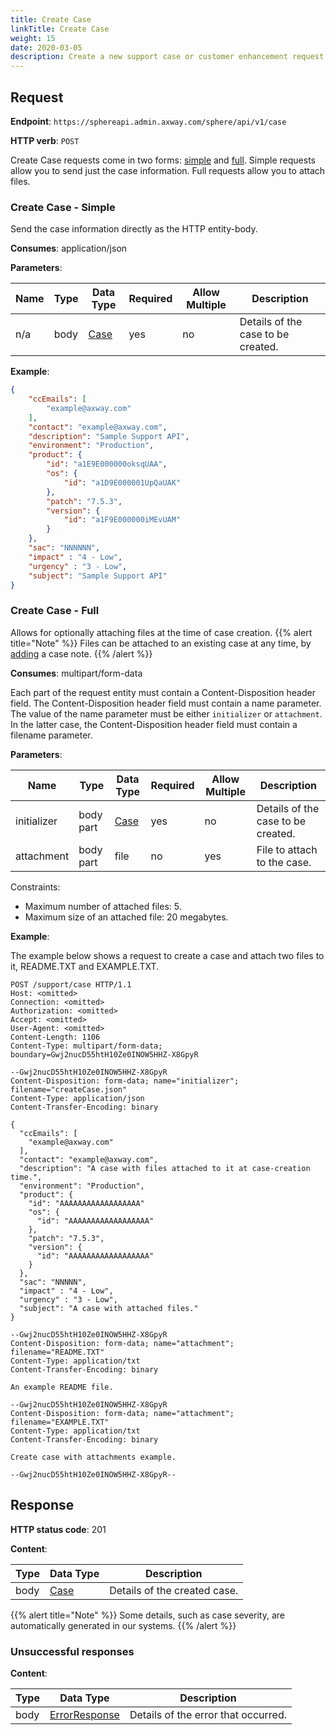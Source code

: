 ```yaml
---
title: Create Case
linkTitle: Create Case
weight: 15
date: 2020-03-05
description: Create a new support case or customer enhancement request.
---
```


## Request

**Endpoint**: `https://sphereapi.admin.axway.com/sphere/api/v1/case`

**HTTP verb**: `POST`

Create Case requests come in two forms: [simple](#create-case-simple) and [full](#create-case-full).
Simple requests allow you to send just the case information. Full requests allow you to attach files.

### Create Case - Simple

Send the case information directly as the HTTP entity-body.

**Consumes**: application/json

**Parameters**:

| Name | Type | Data Type                                  | Required | Allow Multiple | Description |
|------|------|--------------------------------------------|----------|----------------|-------------|
| n/a  | body | [Case](/docs/shared_services/supportapi/formats/create_case_req/#case) |      yes |             no | Details of the case to be created. |

**Example**:

```json
{
    "ccEmails": [
        "example@axway.com"
    ],
    "contact": "example@axway.com",
    "description": "Sample Support API",
    "environment": "Production",
    "product": {
        "id": "a1E9E000000oksqUAA",
        "os": {
            "id": "a1D9E000001UpQaUAK"
        },
        "patch": "7.5.3",
        "version": {
            "id": "a1F9E000000iMEvUAM"
        }
    },
    "sac": "NNNNNN",
    "impact" : "4 - Low",
    "urgency" : "3 - Low",
    "subject": "Sample Support API"
}
```

### Create Case - Full

Allows for optionally attaching files at the time of case creation.
{{% alert title="Note" %}}
Files can be attached to an existing case at any time, by [adding](/docs/shared_services/supportapi/methods/add_note/#add-note-full) a case note.
{{% /alert %}}

**Consumes**: multipart/form-data

Each part of the request entity must contain a Content-Disposition header field. The Content-Disposition header field must contain a name parameter. The value of the name parameter must be either `initializer` or `attachment`. In the latter case, the Content-Disposition header field must contain a filename parameter.

**Parameters**:

| Name        | Type      | Data Type                                  | Required | Allow Multiple | Description |
|-------------|-----------|--------------------------------------------|----------|----------------|-------------|
| initializer | body part | [Case](/docs/shared_services/supportapi/formats/create_case_req/#case) |      yes |             no | Details of the case to be created. |
| attachment  | body part | file                                       |       no |            yes | File to attach to the case. |

Constraints:

* Maximum number of attached files: 5.
* Maximum size of an attached file: 20 megabytes.

**Example**:

The example below shows a request to create a case and attach two files to it, README.TXT and EXAMPLE.TXT.

```
POST /support/case HTTP/1.1
Host: <omitted>
Connection: <omitted>
Authorization: <omitted>
Accept: <omitted>
User-Agent: <omitted>
Content-Length: 1106
Content-Type: multipart/form-data; boundary=Gwj2nucD55htH10Ze0INOW5HHZ-X8GpyR

--Gwj2nucD55htH10Ze0INOW5HHZ-X8GpyR
Content-Disposition: form-data; name="initializer"; filename="createCase.json"
Content-Type: application/json
Content-Transfer-Encoding: binary

{
  "ccEmails": [
    "example@axway.com"
  ],
  "contact": "example@axway.com",
  "description": "A case with files attached to it at case-creation time.",
  "environment": "Production",
  "product": {
    "id": "AAAAAAAAAAAAAAAAAA"
    "os": {
      "id": "AAAAAAAAAAAAAAAAAA"
    },
    "patch": "7.5.3",
    "version": {
      "id": "AAAAAAAAAAAAAAAAAA"
    }
  },
  "sac": "NNNNN",
  "impact" : "4 - Low",
  "urgency" : "3 - Low",
  "subject": "A case with attached files."
}

--Gwj2nucD55htH10Ze0INOW5HHZ-X8GpyR
Content-Disposition: form-data; name="attachment"; filename="README.TXT"
Content-Type: application/txt
Content-Transfer-Encoding: binary

An example README file.

--Gwj2nucD55htH10Ze0INOW5HHZ-X8GpyR
Content-Disposition: form-data; name="attachment"; filename="EXAMPLE.TXT"
Content-Type: application/txt
Content-Transfer-Encoding: binary

Create case with attachments example.

--Gwj2nucD55htH10Ze0INOW5HHZ-X8GpyR--
```

## Response

**HTTP status code**: 201

**Content**:

| Type | Data Type                                  | Description |
|------|--------------------------------------------|-------------|
| body | [Case](/docs/shared_services/supportapi/formats/create_case_res/#case) | Details of the created case. |

{{% alert title="Note" %}}
Some details, such as case severity, are automatically generated in our systems.
{{% /alert %}}

### Unsuccessful responses

**Content**:

| Type | Data Type                                     | Description |
|------|-----------------------------------------------|-------------|
| body | [ErrorResponse](/docs/shared_services/supportapi/formats/error_response) | Details of the error that occurred. |
